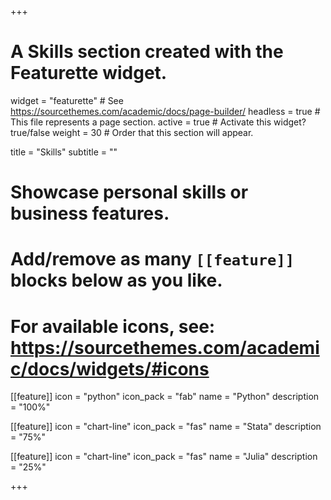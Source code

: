 +++
# A Skills section created with the Featurette widget.
widget = "featurette"  # See https://sourcethemes.com/academic/docs/page-builder/
headless = true  # This file represents a page section.
active = true  # Activate this widget? true/false
weight = 30  # Order that this section will appear.

title = "Skills"
subtitle = ""

# Showcase personal skills or business features.
# 
# Add/remove as many `[[feature]]` blocks below as you like.
# 
# For available icons, see: https://sourcethemes.com/academic/docs/widgets/#icons

[[feature]]
  icon = "python"
  icon_pack = "fab"
  name = "Python"
  description = "100%"
  
[[feature]]
  icon = "chart-line"
  icon_pack = "fas"
  name = "Stata"
  description = "75%"  
  
[[feature]]
  icon = "chart-line"
  icon_pack = "fas"
  name = "Julia"
  description = "25%"

+++
